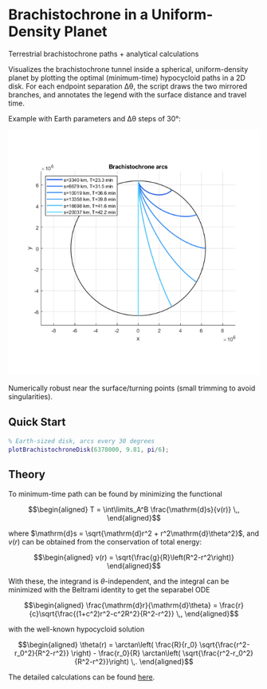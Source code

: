 # Brachistochrone in a Uniform-Density Planet
Terrestrial brachistochrone paths + analytical calculations

Visualizes the brachistochrone tunnel inside a spherical, uniform-density planet by plotting the optimal (minimum-time) hypocycloid paths in a 2D disk. For each endpoint separation 
Δθ, the script draws the two mirrored branches, and annotates the legend with the surface distance and travel time.

Example with Earth parameters and Δθ steps of 30°:

![image](docs/preview.png)

Numerically robust near the surface/turning points (small trimming to avoid singularities).

## Quick Start
```matlab
% Earth-sized disk, arcs every 30 degrees
plotBrachistochroneDisk(6378000, 9.81, pi/6);
```
## Theory

To minimum-time path can be found by minimizing the functional

```math
\begin{aligned}
T = \int\limits_A^B \frac{\mathrm{d}s}{v(r)} \,,
\end{aligned}
```
where $\mathrm{d}s = \sqrt{\mathrm{d}r^2 + r^2\mathrm{d}\theta^2}$, and $v(r)$ can be obtained from the conservation of total energy:

```math
\begin{aligned}
v(r) = \sqrt{\frac{g}{R}\left(R^2-r^2\right)}
\end{aligned}
```
With these, the integrand is $\theta$-independent, and the integral can be minimized with the Beltrami identity to get the separabel ODE

```math
\begin{aligned}
\frac{\mathrm{d}r}{\mathrm{d}\theta} = \frac{r}{c}\sqrt{\frac{(1+c^2)r^2-c^2R^2}{R^2-r^2}} \,,
\end{aligned}
```

with the well-known hypocycloid solution

```math
\begin{aligned}
\theta(r) = \arctan\left( \frac{R}{r_0} \sqrt{\frac{r^2-r_0^2}{R^2-r^2}} \right) - \frac{r_0}{R} \arctan\left( \sqrt{\frac{r^2-r_0^2}{R^2-r^2}}\right) \,.
\end{aligned}
```

The detailed calculations can be found [here](docs/brachistochrone_calculations.pdf).
